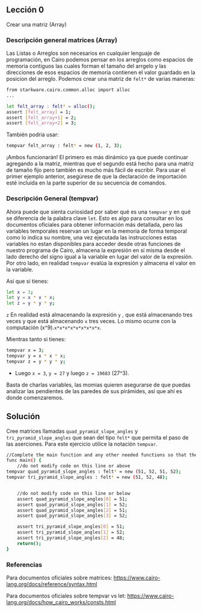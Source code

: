 ## Lección 0

Crear una matriz (Array)

### Descripción general matrices (Array)

Las Listas o Arreglos son necesarios en cualquier lenguaje de programación, en Cairo podemos pensar en los arreglos como espacios de memoria contiguos las cuales forman el tamaño del arrgelo y las direcciones de esos espacios de memoria contienen el valor guardado en la posicion del arreglo. Podemos crear una matriz de `felt*` de varias maneras:

```bash
from starkware.cairo.common.alloc import alloc
...

let felt_array : felt* = alloc();
assert [felt_array] = 1;
assert [felt_array+1] = 2;
assert [felt_array+2] = 3;
```
También podria usar:

```bash
tempvar felt_array : felt* = new (1, 2, 3);
```

¡Ambos funcionarán! El primero es más dinámico ya que puede continuar agregando a la matriz, mientras que el segundo está hecho para una matriz de tamaño fijo pero también es mucho más fácil de escribir. Para usar el primer ejemplo anterior, asegúrese de que la declaración de importación esté incluida en la parte superior de su secuencia de comandos.

### Descripción General (tempvar)

Ahora puede que sienta curiosidad por saber qué es una `tempvar` y en qué se diferencia de la palabra clave `let`. Esto es algo para consultar en los documentos oficiales para obtener información más detallada, pero las variables temporales reservan un lugar en la memoria de forma temporal como lo indica su nombre, una vez ejecutada las instrucciones estas variables no estan disponibles para acceder desde otras funciones de nuestro programa de Cairo, almacena la expresión en sí misma desde el lado derecho del signo igual a la variable en lugar del valor de la expresión. Por otro lado, en realidad `tempvar` evalúa la expresión y almacena el valor en la variable.

Así que si tienes:

```bash
let x = 3;
let y = x * x * x;
let z = y * y * y;
```

`z` En realidad está almacenando la expresión `y` , que está almacenando tres veces y que está almacenando `x` tres veces. Lo mismo ocurre con la computación (x^9).`x*x*x*x*x*x*x*x*x`.

Mientras tanto si tienes:

```bash
tempvar x = 3;
tempvar y = x * x * x;
tempvar z = y * y * y;
```

* Luego `x = 3`, `y = 27` y luego `z = 19683` (27^3).

Basta de charlas variables, las momias quieren asegurarse de que puedas analizar las pendientes de las paredes de sus pirámides, así que ahí es donde comenzaremos.

## Solución

Cree matrices llamadas `quad_pyramid_slope_angles` y `tri_pyramid_slope_angles` que sean del tipo `felt*` que permita el paso de las aserciones. Para este ejercicio utilice la notación `tempvar`.

```bash
//Complete the main function and any other needed functions so that the program compiles and runs successfully
func main() {
    //do not modify code on this line or above
tempvar quad_pyramid_slope_angles : felt* = new (51, 52, 51, 52);
tempvar tri_pyramid_slope_angles : felt* = new (51, 52, 48);


    //do not modify code on this line or below
    assert quad_pyramid_slope_angles[0] = 51;
    assert quad_pyramid_slope_angles[1] = 52;
    assert quad_pyramid_slope_angles[2] = 51;
    assert quad_pyramid_slope_angles[3] = 52;

    assert tri_pyramid_slope_angles[0] = 51;
    assert tri_pyramid_slope_angles[1] = 52;
    assert tri_pyramid_slope_angles[2] = 48;
    return();
}
```

### Referencias

Para documentos oficiales sobre matrices:  https://www.cairo-lang.org/docs/reference/syntax.html 

Para documentos oficiales sobre tempvar vs let: https://www.cairo-lang.org/docs/how_cairo_works/consts.html 